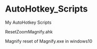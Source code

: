 # AutoHotkey_Scripts
My AutoHotkey Scripts


ResetZoomMagnify.ahk

Magnify reset of Magnify.exe in windows10



